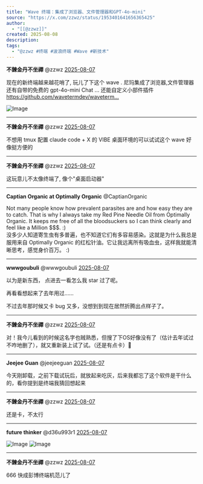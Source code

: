 ```yaml
---
title: "Wave 终端：集成了浏览器、文件管理器和GPT-4o-mini"
source: "https://x.com/zzwz/status/1953401641656365425"
author:
  - "[[@zzwz]]"
created: 2025-08-08
description:
tags:
  - "@zzwz #终端 #波浪终端 #Wave #新技术"
---
```

**不鍊金丹不坐禪** @zzwz [2025-08-07](https://x.com/zzwz/status/1953401641656365425)

现在的新终端越来越花哨了, 玩儿了下这个 wave . 尼玛集成了浏览器,文件管理器还有自带的免费的 gpt-4o-mini Chat ... 还能自定义小部件插件 https://github.com/wavetermdev/waveterm…

![Image](https://pbs.twimg.com/media/GxvgUwBbsAAgBwe?format=jpg&name=large)

---

**不鍊金丹不坐禪** @zzwz [2025-08-07](https://x.com/zzwz/status/1953403081846100099)

不想用 tmux 配置 claude code + X 的 VIBE 桌面环境的可以试试这个 wave 好像挺方便的

---

**不鍊金丹不坐禪** @zzwz [2025-08-07](https://x.com/zzwz/status/1953403392912449567)

这玩意儿不太像终端了, 像个"桌面启动器"

---

**Captian Organic at Optimally Organic** @CaptianOrganic

Not many people know how prevalent parasites are and how easy they are to catch. That is why I always take my Red Pine Needle Oil from Optimally Organic. It keeps me free of all the bloodsuckers so I can think clearly and feel like a Million $$$. :)  
没多少人知道寄生虫有多普遍，也不知道它们有多容易感染。这就是为什么我总是服用来自 Optimally Organic 的红松针油。它让我远离所有吸血虫，这样我就能清晰思考，感觉身价百万。 :)

---

**wwwgoubuli** @wwwgoubuli [2025-08-07](https://x.com/wwwgoubuli/status/1953455618221850998)

以为是新东西， 点进去一看怎么我 star 过了呢。

再看看想起来了去年用过……

不过去年那时候又卡 bug 又多，没想到到现在居然折腾出点样子了。

---

**不鍊金丹不坐禪** @zzwz [2025-08-07](https://x.com/zzwz/status/1953456134582657436)

对！我今儿看到的时候这名字也贼熟悉，但搜了下OS好像没有了（估计去年试过不咋地删了），就又重新装上试了试。（还是有点卡）🤦

---

**Jeejee Guan** @jeejeeguan [2025-08-07](https://x.com/jeejeeguan/status/1953483780855038174)

今天刚卸载，之前下载试玩后，就放起来吃灰，后来我都忘了这个软件是干什么的，看你提到是终端我猜回想起来

---

**不鍊金丹不坐禪** @zzwz [2025-08-07](https://x.com/zzwz/status/1953484149257392328)

还是卡，不太行

---

**future thinker** @d36u993r1 [2025-08-07](https://x.com/d36u993r1/status/1953471542651757014)

![Image](https://pbs.twimg.com/media/GxwgAi7bMAAdknh?format=jpg&name=large) ![Image](https://pbs.twimg.com/media/GxwgAi6akAA76Tr?format=jpg&name=large)

---

**不鍊金丹不坐禪** @zzwz [2025-08-07](https://x.com/zzwz/status/1953472846698869171)

666 快成彭博终端机范儿了